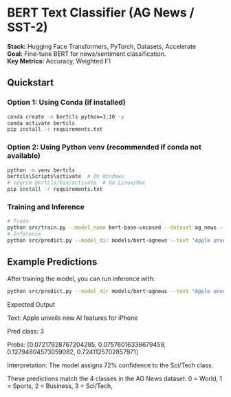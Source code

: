# BERT Text Classifier (AG News / SST-2)

**Stack:** Hugging Face Transformers, PyTorch, Datasets, Accelerate  
**Goal:** Fine-tune BERT for news/sentiment classification.  
**Key Metrics:** Accuracy, Weighted F1

## Quickstart

### Option 1: Using Conda (if installed)

```bash
conda create -n bertcls python=3.10 -y
conda activate bertcls
pip install -r requirements.txt
```

### Option 2: Using Python venv (recommended if conda not available)

```bash
python -m venv bertcls
bertcls\Scripts\activate  # On Windows
# source bertcls/bin/activate  # On Linux/Mac
pip install -r requirements.txt
```

### Training and Inference

```bash
# Train
python src/train.py --model_name bert-base-uncased --dataset ag_news --epochs 2 --batch_size 16
# Inference
python src/predict.py --model_dir models/bert-agnews --text "Apple unveils new AI features"
```

## Example Predictions

After training the model, you can run inference with:

```bash
python src/predict.py --model_dir models/bert-agnews --text "Apple unveils new AI features for iPhone"
```

Expected Output

Text: Apple unveils new AI features for iPhone

Pred class: 3

Probs: [0.07217928767204285, 0.07576016336679459, 0.12794804573059082, 0.7241125702857971]

Interpretation: The model assigns 72% confidence to the Sci/Tech class.

These predictions match the 4 classes in the AG News dataset:
0 = World,
1 = Sports,
2 = Business,
3 = Sci/Tech,

